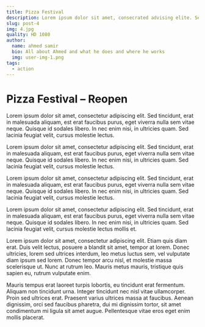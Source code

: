 ```yaml
---
title: Pizza Festival
description: Lorem ipsum dolor sit amet, consecrated advising elite. Sed incident, erat in malady aliquot, est erat faucets purus egret vivre null sem vitae deque.
slug: post-4
img: 4.jpg
quality: HD 1080
author:
  name: ahmed samir
  bio: All about Ahmed and what he does and where he works
  img: user-img-1.png
tags:
  - action
---
```


# Pizza Festival – Reopen

Lorem ipsum dolor sit amet, consectetur adipiscing elit. Sed tincidunt, erat in malesuada aliquam,
est erat faucibus purus, eget viverra nulla sem vitae neque. Quisque id sodales libero. In nec enim nisi,
in ultricies quam. Sed lacinia feugiat velit, cursus molestie lectus.

Lorem ipsum dolor sit amet, consectetur adipiscing elit. Sed tincidunt,
erat in malesuada aliquam, est erat faucibus purus, eget viverra nulla sem vitae neque.
Quisque id sodales libero. In nec enim nisi, in ultricies quam. Sed lacinia feugiat velit,
cursus molestie lectus.


Lorem ipsum dolor sit amet, consectetur adipiscing elit. Sed tincidunt,
erat in malesuada aliquam, est erat faucibus purus, eget viverra nulla sem vitae neque.
Quisque id sodales libero. In nec enim nisi, in ultricies quam. Sed lacinia feugiat velit, cursus molestie lectus.


Lorem ipsum dolor sit amet, consectetur adipiscing elit. Sed tincidunt, erat in malesuada aliquam, est erat faucibus purus, eget viverra nulla sem vitae neque. Quisque id sodales libero. In nec enim nisi, in ultricies quam. Sed lacinia feugiat velit, cursus molestie lectus mollis et.

Lorem ipsum dolor sit amet, consectetur adipiscing elit. Etiam quis diam erat. Duis velit lectus, posuere a blandit sit amet, tempor at lorem. Donec ultricies, lorem sed ultrices interdum, leo metus luctus sem, vel vulputate diam ipsum sed lorem. Donec tempor arcu nisl, et molestie massa scelerisque ut. Nunc at rutrum leo. Mauris metus mauris, tristique quis sapien eu, rutrum vulputate enim.

Mauris tempus erat laoreet turpis lobortis, eu tincidunt erat fermentum. Aliquam non tincidunt urna. Integer tincidunt nec nisl vitae ullamcorper. Proin sed ultrices erat. Praesent varius ultrices massa at faucibus. Aenean dignissim, orci sed faucibus pharetra, dui mi dignissim tortor, sit amet condimentum mi ligula sit amet augue. Pellentesque vitae eros eget enim mollis placerat.




